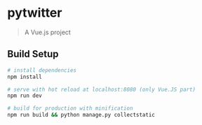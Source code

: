 # pytwitter

> A Vue.js project

## Build Setup

``` bash
# install dependencies
npm install

# serve with hot reload at localhost:8080 (only Vue.JS part)
npm run dev

# build for production with minification
npm run build && python manage.py collectstatic
```

